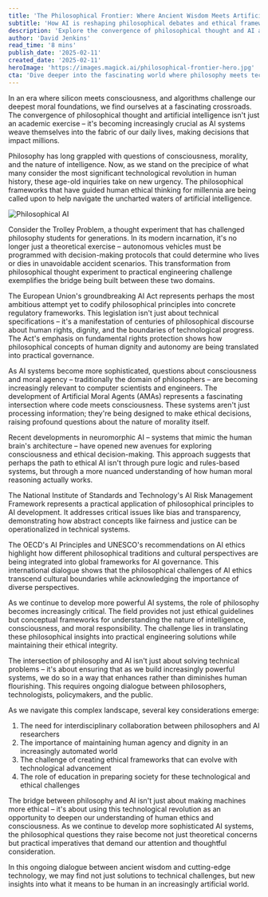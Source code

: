 ```yaml
---
title: 'The Philosophical Frontier: Where Ancient Wisdom Meets Artificial Intelligence'
subtitle: 'How AI is reshaping philosophical debates and ethical frameworks'
description: 'Explore the convergence of philosophical thought and AI as age-old wisdom shapes future technology, impacting ethical frameworks and governance.'
author: 'David Jenkins'
read_time: '8 mins'
publish_date: '2025-02-11'
created_date: '2025-02-11'
heroImage: 'https://images.magick.ai/philosophical-frontier-hero.jpg'
cta: 'Dive deeper into the fascinating world where philosophy meets technology. Follow us on LinkedIn for more thought-provoking insights on the future of AI and ethics.'
---
```


In an era where silicon meets consciousness, and algorithms challenge our deepest moral foundations, we find ourselves at a fascinating crossroads. The convergence of philosophical thought and artificial intelligence isn't just an academic exercise – it's becoming increasingly crucial as AI systems weave themselves into the fabric of our daily lives, making decisions that impact millions.

Philosophy has long grappled with questions of consciousness, morality, and the nature of intelligence. Now, as we stand on the precipice of what many consider the most significant technological revolution in human history, these age-old inquiries take on new urgency. The philosophical frameworks that have guided human ethical thinking for millennia are being called upon to help navigate the uncharted waters of artificial intelligence.

![Philosophical AI](https://cdn.pixabay.com/photo/2019/08/11/18/09/pencil-4392817_960_720.jpg)

Consider the Trolley Problem, a thought experiment that has challenged philosophy students for generations. In its modern incarnation, it's no longer just a theoretical exercise – autonomous vehicles must be programmed with decision-making protocols that could determine who lives or dies in unavoidable accident scenarios. This transformation from philosophical thought experiment to practical engineering challenge exemplifies the bridge being built between these two domains.

The European Union's groundbreaking AI Act represents perhaps the most ambitious attempt yet to codify philosophical principles into concrete regulatory frameworks. This legislation isn't just about technical specifications – it's a manifestation of centuries of philosophical discourse about human rights, dignity, and the boundaries of technological progress. The Act's emphasis on fundamental rights protection shows how philosophical concepts of human dignity and autonomy are being translated into practical governance.

As AI systems become more sophisticated, questions about consciousness and moral agency – traditionally the domain of philosophers – are becoming increasingly relevant to computer scientists and engineers. The development of Artificial Moral Agents (AMAs) represents a fascinating intersection where code meets consciousness. These systems aren't just processing information; they're being designed to make ethical decisions, raising profound questions about the nature of morality itself.

Recent developments in neuromorphic AI – systems that mimic the human brain's architecture – have opened new avenues for exploring consciousness and ethical decision-making. This approach suggests that perhaps the path to ethical AI isn't through pure logic and rules-based systems, but through a more nuanced understanding of how human moral reasoning actually works.

The National Institute of Standards and Technology's AI Risk Management Framework represents a practical application of philosophical principles to AI development. It addresses critical issues like bias and transparency, demonstrating how abstract concepts like fairness and justice can be operationalized in technical systems.

The OECD's AI Principles and UNESCO's recommendations on AI ethics highlight how different philosophical traditions and cultural perspectives are being integrated into global frameworks for AI governance. This international dialogue shows that the philosophical challenges of AI ethics transcend cultural boundaries while acknowledging the importance of diverse perspectives.

As we continue to develop more powerful AI systems, the role of philosophy becomes increasingly critical. The field provides not just ethical guidelines but conceptual frameworks for understanding the nature of intelligence, consciousness, and moral responsibility. The challenge lies in translating these philosophical insights into practical engineering solutions while maintaining their ethical integrity.

The intersection of philosophy and AI isn't just about solving technical problems – it's about ensuring that as we build increasingly powerful systems, we do so in a way that enhances rather than diminishes human flourishing. This requires ongoing dialogue between philosophers, technologists, policymakers, and the public.

As we navigate this complex landscape, several key considerations emerge:
1. The need for interdisciplinary collaboration between philosophers and AI researchers
2. The importance of maintaining human agency and dignity in an increasingly automated world
3. The challenge of creating ethical frameworks that can evolve with technological advancement
4. The role of education in preparing society for these technological and ethical challenges

The bridge between philosophy and AI isn't just about making machines more ethical – it's about using this technological revolution as an opportunity to deepen our understanding of human ethics and consciousness. As we continue to develop more sophisticated AI systems, the philosophical questions they raise become not just theoretical concerns but practical imperatives that demand our attention and thoughtful consideration.

In this ongoing dialogue between ancient wisdom and cutting-edge technology, we may find not just solutions to technical challenges, but new insights into what it means to be human in an increasingly artificial world.